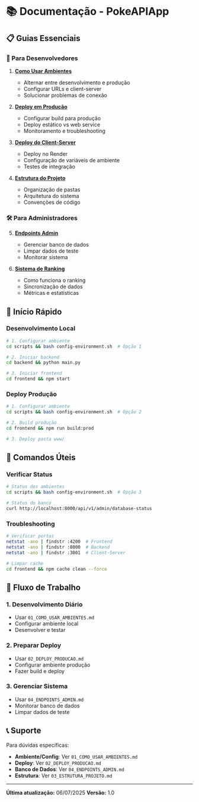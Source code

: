 # 📚 Documentação - PokeAPIApp

## 📋 Guias Essenciais

### 🎯 Para Desenvolvedores

1. **[Como Usar Ambientes](01_COMO_USAR_AMBIENTES.md)**
   - Alternar entre desenvolvimento e produção
   - Configurar URLs e client-server
   - Solucionar problemas de conexão

2. **[Deploy em Produção](02_DEPLOY_PRODUCAO.md)**
   - Configurar build para produção
   - Deploy estático vs web service
   - Monitoramento e troubleshooting

3. **[Deploy do Client-Server](DEPLOY_CLIENT_SERVER.md)**
   - Deploy no Render
   - Configuração de variáveis de ambiente
   - Testes de integração

4. **[Estrutura do Projeto](03_ESTRUTURA_PROJETO.md)**
   - Organização de pastas
   - Arquitetura do sistema
   - Convenções de código

### 🛠️ Para Administradores

5. **[Endpoints Admin](../backend/docs/04_ENDPOINTS_ADMIN.md)**
   - Gerenciar banco de dados
   - Limpar dados de teste
   - Monitorar sistema

6. **[Sistema de Ranking](04_SISTEMA_RANKING.md)**
   - Como funciona o ranking
   - Sincronização de dados
   - Métricas e estatísticas

## 🚀 Início Rápido

### Desenvolvimento Local
```bash
# 1. Configurar ambiente
cd scripts && bash config-environment.sh  # Opção 1

# 2. Iniciar backend
cd backend && python main.py

# 3. Iniciar frontend
cd frontend && npm start
```

### Deploy Produção
```bash
# 1. Configurar ambiente
cd scripts && bash config-environment.sh  # Opção 2

# 2. Build produção
cd frontend && npm run build:prod

# 3. Deploy pasta www/
```

## 🔧 Comandos Úteis

### Verificar Status
```bash
# Status dos ambientes
cd scripts && bash config-environment.sh  # Opção 3

# Status do banco
curl http://localhost:8000/api/v1/admin/database-status
```

### Troubleshooting
```bash
# Verificar portas
netstat -ano | findstr :4200  # Frontend
netstat -ano | findstr :8000  # Backend
netstat -ano | findstr :3001  # Client-Server

# Limpar cache
cd frontend && npm cache clean --force
```

## 🎯 Fluxo de Trabalho

### 1. Desenvolvimento Diário
- Usar `01_COMO_USAR_AMBIENTES.md`
- Configurar ambiente local
- Desenvolver e testar

### 2. Preparar Deploy
- Usar `02_DEPLOY_PRODUCAO.md`
- Configurar ambiente produção
- Fazer build e deploy

### 3. Gerenciar Sistema
- Usar `04_ENDPOINTS_ADMIN.md`
- Monitorar banco de dados
- Limpar dados de teste

## 📞 Suporte

Para dúvidas específicas:
- **Ambiente/Config**: Ver `01_COMO_USAR_AMBIENTES.md`
- **Deploy**: Ver `02_DEPLOY_PRODUCAO.md`
- **Banco de Dados**: Ver `04_ENDPOINTS_ADMIN.md`
- **Estrutura**: Ver `03_ESTRUTURA_PROJETO.md`

---

**Última atualização:** 06/07/2025
**Versão:** 1.0
